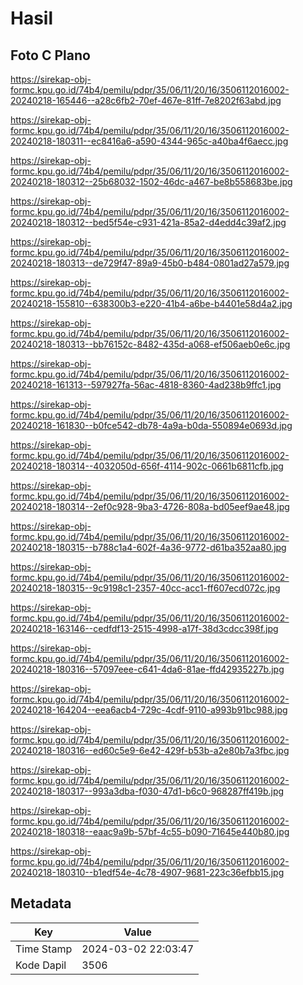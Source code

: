 # Hasil

## Foto C Plano

https://sirekap-obj-formc.kpu.go.id/74b4/pemilu/pdpr/35/06/11/20/16/3506112016002-20240218-165446--a28c6fb2-70ef-467e-81ff-7e8202f63abd.jpg

https://sirekap-obj-formc.kpu.go.id/74b4/pemilu/pdpr/35/06/11/20/16/3506112016002-20240218-180311--ec8416a6-a590-4344-965c-a40ba4f6aecc.jpg

https://sirekap-obj-formc.kpu.go.id/74b4/pemilu/pdpr/35/06/11/20/16/3506112016002-20240218-180312--25b68032-1502-46dc-a467-be8b558683be.jpg

https://sirekap-obj-formc.kpu.go.id/74b4/pemilu/pdpr/35/06/11/20/16/3506112016002-20240218-180312--bed5f54e-c931-421a-85a2-d4edd4c39af2.jpg

https://sirekap-obj-formc.kpu.go.id/74b4/pemilu/pdpr/35/06/11/20/16/3506112016002-20240218-180313--de729f47-89a9-45b0-b484-0801ad27a579.jpg

https://sirekap-obj-formc.kpu.go.id/74b4/pemilu/pdpr/35/06/11/20/16/3506112016002-20240218-155810--638300b3-e220-41b4-a6be-b4401e58d4a2.jpg

https://sirekap-obj-formc.kpu.go.id/74b4/pemilu/pdpr/35/06/11/20/16/3506112016002-20240218-180313--bb76152c-8482-435d-a068-ef506aeb0e6c.jpg

https://sirekap-obj-formc.kpu.go.id/74b4/pemilu/pdpr/35/06/11/20/16/3506112016002-20240218-161313--597927fa-56ac-4818-8360-4ad238b9ffc1.jpg

https://sirekap-obj-formc.kpu.go.id/74b4/pemilu/pdpr/35/06/11/20/16/3506112016002-20240218-161830--b0fce542-db78-4a9a-b0da-550894e0693d.jpg

https://sirekap-obj-formc.kpu.go.id/74b4/pemilu/pdpr/35/06/11/20/16/3506112016002-20240218-180314--4032050d-656f-4114-902c-0661b6811cfb.jpg

https://sirekap-obj-formc.kpu.go.id/74b4/pemilu/pdpr/35/06/11/20/16/3506112016002-20240218-180314--2ef0c928-9ba3-4726-808a-bd05eef9ae48.jpg

https://sirekap-obj-formc.kpu.go.id/74b4/pemilu/pdpr/35/06/11/20/16/3506112016002-20240218-180315--b788c1a4-602f-4a36-9772-d61ba352aa80.jpg

https://sirekap-obj-formc.kpu.go.id/74b4/pemilu/pdpr/35/06/11/20/16/3506112016002-20240218-180315--9c9198c1-2357-40cc-acc1-ff607ecd072c.jpg

https://sirekap-obj-formc.kpu.go.id/74b4/pemilu/pdpr/35/06/11/20/16/3506112016002-20240218-163146--cedfdf13-2515-4998-a17f-38d3cdcc398f.jpg

https://sirekap-obj-formc.kpu.go.id/74b4/pemilu/pdpr/35/06/11/20/16/3506112016002-20240218-180316--57097eee-c641-4da6-81ae-ffd42935227b.jpg

https://sirekap-obj-formc.kpu.go.id/74b4/pemilu/pdpr/35/06/11/20/16/3506112016002-20240218-164204--eea6acb4-729c-4cdf-9110-a993b91bc988.jpg

https://sirekap-obj-formc.kpu.go.id/74b4/pemilu/pdpr/35/06/11/20/16/3506112016002-20240218-180316--ed60c5e9-6e42-429f-b53b-a2e80b7a3fbc.jpg

https://sirekap-obj-formc.kpu.go.id/74b4/pemilu/pdpr/35/06/11/20/16/3506112016002-20240218-180317--993a3dba-f030-47d1-b6c0-968287ff419b.jpg

https://sirekap-obj-formc.kpu.go.id/74b4/pemilu/pdpr/35/06/11/20/16/3506112016002-20240218-180318--eaac9a9b-57bf-4c55-b090-71645e440b80.jpg

https://sirekap-obj-formc.kpu.go.id/74b4/pemilu/pdpr/35/06/11/20/16/3506112016002-20240218-180310--b1edf54e-4c78-4907-9681-223c36efbb15.jpg


## Metadata

| Key        | Value               |
| ---------- | ------------------- |
| Time Stamp | 2024-03-02 22:03:47 |
| Kode Dapil | 3506                |




